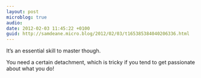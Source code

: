 ```yaml
---
layout: post
microblog: true
audio: 
date: 2012-02-03 11:45:22 +0100
guid: http://samdeane.micro.blog/2012/02/03/t165385384040206336.html
---
```

It’s an essential skill to master though.

You need a certain detachment, which is tricky if you tend to get passionate about what you do!
